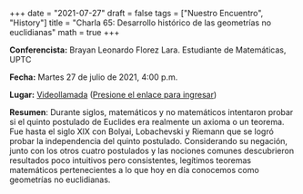 +++
date      = "2021-07-27"
draft     = false
tags      = ["Nuestro Encuentro", "History"]
title     = "Charla 65:  Desarrollo histórico de las geometrías no euclidianas"
math      = true
+++

**Conferencista:**  Brayan Leonardo Florez Lara. Estudiante de Matemáticas, UPTC

**Fecha:** Martes 27 de julio de 2021, 4:00 p.m.

**Lugar:** [Videollamada](https://meet.google.com/izy-pzig-pbf)  ([Presione el enlace para ingresar](https://meet.google.com/izy-pzig-pbf))

**Resumen**: Durante siglos, matemáticos y no matemáticos intentaron probar si el quinto postulado de Euclides era realmente un axioma o un teorema. Fue hasta el siglo XlX con Bolyai, Lobachevski y Riemann que se logró probar la independencia del quinto postulado. Considerando su negación, junto con los otros cuatro postulados y las nociones comunes descubrieron resultados poco intuitivos pero consistentes, legítimos teoremas matemáticos pertenecientes a lo que hoy en día conocemos como geometrías no euclidianas.
